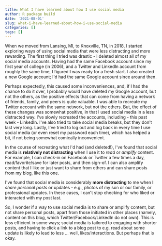 ```yaml
---
title: What I have learned about how I use social media
author: R package build
date: '2021-08-01'
slug: what-i-have-learned-about-how-i-use-social-media
categories: []
tags: []
---
```


When we moved from Lansing, MI, to Knoxville, TN, in 2018, I started exploring ways of using social media that were less distracting and more rewarding. The first thing I tried was drastic - I deleted almost all of my social media accounts. Having had the same Facebook account since my first year of college (in 2006), and a Twitter and LinkedIn account from roughly the same time, I figured I was ready for a fresh start. I also created a new Google account; I'd had the same Google account since around then.

Perhaps expectedly, this caused some inconveniences, and, if I had the chance to do it over, I probably would have deleted my Google account, but not the others, as the positive effects that can come from having a network of friends, family, and peers is quite valuable. I was able to recreate my Twitter account with the same network, but not the others. But, the effect of these changes was somewhat positive, in that I used social media in a less distracted way. I've slowly recreated the accounts, including - this past week - LinkedIn. I've also tried to take social media breaks, but they don't last very long. Lastly, I've tried to log out and log back in every time I use social media (or even reset my password each time), which has helped a bit, if not being somewhat comically inconvenient. 

In the course of recreating what I'd had (and deleted!), I've found that social media is **relatively not distracting** when I use it to _read_ or _amplify_ content. For example, I can check-in on Facebook or Twitter a few times a day, read/favorite/save for later posts, and then sign-of. I can also amplify content that I like or just want to share from others and can share posts from my blog, like this one. 

I've found that social media is considerably **more distracting** to me when I _share personal posts_ or updates - e.g., photos of my son or our family, or professional updates. In these cases, I can't stop checking for who liked or interacted with my post last. 

So, I wonder if a way to use social media is to share or amplify content, but not share personal posts, apart from those initiated in other places (namely, content on this blog, which Twitter/Facebook/LinkedIn do not own). This is less efficient in some ways; social media is tailored to engaging with shorter posts, and having to click a link to a blog post to e.g. read about some update is likely to lead to less ... well, likes/interactions. But perhaps that is okay. 